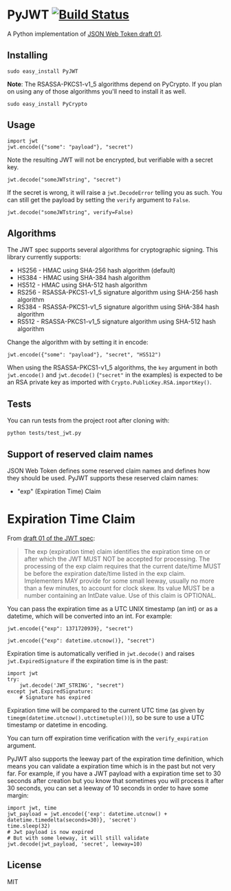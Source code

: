 PyJWT [![Build Status](https://travis-ci.org/progrium/pyjwt.png?branch=master)](https://travis-ci.org/progrium/pyjwt)
=====
A Python implementation of [JSON Web Token draft 01](http://self-issued.info/docs/draft-jones-json-web-token-01.html).

Installing
----------

    sudo easy_install PyJWT

**Note**: The RSASSA-PKCS1-v1_5 algorithms depend on PyCrypto. If you plan on
using any of those algorithms you'll need to install it as well.

    sudo easy_install PyCrypto

Usage
-----

    import jwt
    jwt.encode({"some": "payload"}, "secret")

Note the resulting JWT will not be encrypted, but verifiable with a secret key.

    jwt.decode("someJWTstring", "secret")

If the secret is wrong, it will raise a `jwt.DecodeError` telling you as such.
You can still get the payload by setting the `verify` argument to `False`.

    jwt.decode("someJWTstring", verify=False)

Algorithms
----------

The JWT spec supports several algorithms for cryptographic signing. This library
currently supports:

* HS256 - HMAC using SHA-256 hash algorithm (default)
* HS384 - HMAC using SHA-384 hash algorithm
* HS512 - HMAC using SHA-512 hash algorithm
* RS256 - RSASSA-PKCS1-v1_5 signature algorithm using SHA-256 hash algorithm
* RS384 - RSASSA-PKCS1-v1_5 signature algorithm using SHA-384 hash algorithm
* RS512 - RSASSA-PKCS1-v1_5 signature algorithm using SHA-512 hash algorithm

Change the algorithm with by setting it in encode:

    jwt.encode({"some": "payload"}, "secret", "HS512")

When using the RSASSA-PKCS1-v1_5 algorithms, the `key` argument in both
`jwt.encode()` and `jwt.decode()` (`"secret"` in the examples) is expected to
be an RSA private key as imported with `Crypto.PublicKey.RSA.importKey()`.

Tests
-----

You can run tests from the project root after cloning with:

    python tests/test_jwt.py

Support of reserved claim names
-------------------------------

JSON Web Token defines some reserved claim names and defines how they should be
used. PyJWT supports these reserved claim names:

 - "exp" (Expiration Time) Claim

Expiration Time Claim
=====================

From [draft 01 of the JWT spec](http://self-issued.info/docs/draft-jones-json-web-token-01.html#ReservedClaimName):

> The exp (expiration time) claim identifies the expiration time on or after
> which the JWT MUST NOT be accepted for processing. The processing of the exp
> claim requires that the current date/time MUST be before the expiration
> date/time listed in the exp claim. Implementers MAY provide for some small
> leeway, usually no more than a few minutes, to account for clock skew. Its
> value MUST be a number containing an IntDate value. Use of this claim is
> OPTIONAL.

You can pass the expiration time as a UTC UNIX timestamp (an int) or as a
datetime, which will be converted into an int. For example:

    jwt.encode({"exp": 1371720939}, "secret")

    jwt.encode({"exp": datetime.utcnow()}, "secret")

Expiration time is automatically verified in `jwt.decode()` and raises
`jwt.ExpiredSignature` if the expiration time is in the past:

    import jwt
    try:
        jwt.decode('JWT_STRING', "secret")
    except jwt.ExpiredSignature:
        # Signature has expired

Expiration time will be compared to the current UTC time (as given by
`timegm(datetime.utcnow().utctimetuple())`), so be sure to use a UTC timestamp
or datetime in encoding.

You can turn off expiration time verification with the `verify_expiration` argument.

PyJWT also supports the leeway part of the expiration time definition, which
means you can validate a expiration time which is in the past but not very far.
For example, if you have a JWT payload with a expiration time set to 30 seconds
after creation but you know that sometimes you will process it after 30 seconds,
you can set a leeway of 10 seconds in order to have some margin:

    import jwt, time
    jwt_payload = jwt.encode({'exp': datetime.utcnow() + datetime.timedelta(seconds=30)}, 'secret')
    time.sleep(32)
    # Jwt payload is now expired
    # But with some leeway, it will still validate
    jwt.decode(jwt_payload, 'secret', leeway=10)


License
-------

MIT
